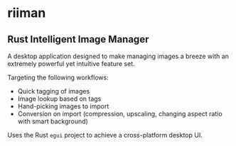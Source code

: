 # riiman

## Rust Intelligent Image Manager

A desktop application designed to make managing images a breeze with an extremely powerful yet intuitive feature set.

Targeting the following workflows:

* Quick tagging of images
* Image lookup based on tags
* Hand-picking images to import
* Conversion on import (compression, upscaling, changing aspect ratio with smart background)

Uses the Rust `egui` project to achieve a cross-platform desktop UI.
